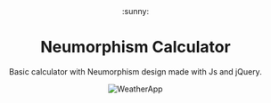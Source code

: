 <div align="center">:sunny:<div>
<h1 align="center">Neumorphism Calculator</h1>
<p align="center">Basic calculator with Neumorphism design made with Js and jQuery.</p> 
<img alt="WeatherApp" src="https://user-images.githubusercontent.com/82126168/203643489-f0848c60-98d0-48d9-8bf6-6a7243b69cc3.png">


